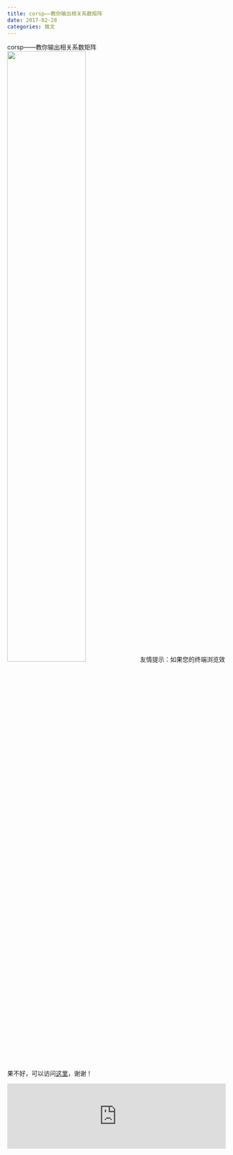 ```yaml
---
title: corsp——教你输出相关系数矩阵
date: 2017-02-28
categories: 推文
---
```

corsp——教你输出相关系数矩阵
<img src="http://mmbiz.qpic.cn/mmbiz_jpg/ACviaWTBFxhb3UcU9zchLzKiaRZOuOgaOGJO397zdvekKS3gzdYhfftG2lb62wpdJ4STagWqrFBSIQtCK0Gc2KUg/0?wx_fmt=jpeg" style="width: 60%; height: auto;"/><!--more-->
友情提示：如果您的终端浏览效果不好，可以访问[这里](https://stata-club.github.io/stata_article/2017-02-28.html)，谢谢！
<iframe src="https://stata-club.github.io/stata_article/2017-02-28.html" id="iframepage" frameborder="0" scrolling="no" marginheight="0" marginwidth="0" width="100%" onLoad="iFrameHeight()"></iframe>
<script type="text/javascript" language="javascript">
function iFrameHeight() {
var ifm= document.getElementById("iframepage");
var subWeb = document.frames ? document.frames["iframepage"].document : ifm.contentDocument;   
if(ifm != null && subWeb != null) {
 ifm.height = subWeb.body.scrollHeight;
} 
} 
</script> 
